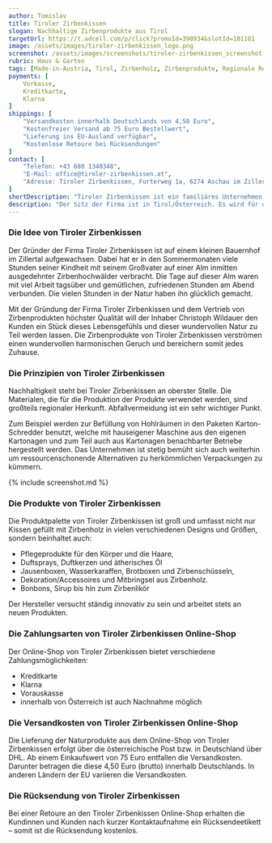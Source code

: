 ```yaml
---
author: Tomislav
title: Tiroler Zirbenkissen
slogan: Nachhaltige Zirbenprodukte aus Tirol
targetUrl: https://t.adcell.com/p/click?promoId=390934&slotId=101181
image: /assets/images/tiroler-zirbenkissen_logo.png
screenshot: /assets/images/screenshots/tiroler-zirbenkissen_screenshot.jpg
rubric: Haus & Garten
tags: [Made-in-Austria, Tirol, Zirbenholz, Zirbenprodukte, Regionale Rohstoffe]
payments: [
    Vorkasse,
    Kreditkarte,
    Klarna
]
shippings: [
    "Versandkosten innerhalb Deutschlands von 4,50 Euro",
    "Kostenfreier Versand ab 75 Euro Bestellwert",
    "Lieferung ins EU-Ausland verfügbar",
    "Kostenlose Retoure bei Rücksendungen"
]
contact: [
    "Telefon: +43 680 1340348",
    "E-Mail: office@tiroler-zirbenkissen.at",
    "Adresse: Tiroler Zirbenkissen, Furterweg 1a, 6274 Aschau im Zillertal, Österreich"
]
shortDescription: "Tiroler Zirbenkissen ist ein familiäres Unternehmen im Zillertal/Tirol, das sich der nachhaltigen Produktion und Vermarktung von Produkten aus und mit Zirbenholz verschrieben hat."
description: "Der Sitz der Firma ist in Tirol/Österreich. Es wird für die Produkte ausschließlich Zirbenholz aus dem Alpenraum verwendet. Ein großes Augenmerk legt die Firma auf eine nachhaltige Verpackung bzw. darauf, dass nicht zu viel „Müll“ anfällt. Deshalb sind einige Produkte so verpackt, dass gar kein Müll entsteht bzw. es gibt dazu einige Upcycling-Ideen."
---
```


### Die Idee von Tiroler Zirbenkissen

Der Gründer der Firma Tiroler Zirbenkissen ist auf einem kleinen Bauernhof im Zillertal aufgewachsen. Dabei hat er in den Sommermonaten viele Stunden seiner Kindheit mit seinem Großvater auf einer Alm inmitten ausgedehnter Zirbenhochwälder verbracht. Die Tage auf dieser Alm waren mit viel Arbeit tagsüber und gemütlichen, zufriedenen Stunden am Abend verbunden. Die vielen Stunden in der Natur haben ihn glücklich gemacht.

Mit der Gründung der Firma Tiroler Zirbenkissen und dem Vertrieb von Zirbenprodukten höchster Qualität will der Inhaber Christoph Wildauer den Kunden ein Stück dieses Lebensgefühls und dieser wundervollen Natur zu Teil werden lassen. Die Zirbenprodukte von Tiroler Zirbenkissen verströmen einen wundervollen harmonischen Geruch und bereichern somit jedes Zuhause.

### Die Prinzipien von Tiroler Zirbenkissen

Nachhaltigkeit steht bei Tiroler Zirbenkissen an oberster Stelle. Die Materialen, die für die Produktion der Produkte verwendet werden, sind großteils regionaler Herkunft. Abfallvermeidung ist ein sehr wichtiger Punkt.

Zum Beispiel werden zur Befüllung von Hohlräumen in den Paketen Karton-Schredder benutzt, welche mit hauseigener Maschine aus den eigenen Kartonagen und zum Teil auch aus Kartonagen benachbarter Betriebe hergestellt werden. Das Unternehmen ist stetig bemüht sich auch weiterhin um ressourcenschonende Alternativen zu herkömmlichen Verpackungen zu kümmern.

{% include screenshot.md %}

### Die Produkte von Tiroler Zirbenkissen

Die Produktpalette von Tiroler Zirbenkissen ist groß und umfasst nicht nur Kissen gefüllt mit Zirbenholz in vielen verschiedenen Designs und Größen, sondern beinhaltet auch:

+ Pflegeprodukte für den Körper und die Haare,
+ Duftsprays, Duftkerzen und ätherisches Öl
+ Jausenboxen, Wasserkaraffen, Brotboxen und Zirbenschüsseln,
+ Dekoration/Accessoires und Mitbringsel aus Zirbenholz.
+ Bonbons, Sirup bis hin zum Zirbenlikör

Der Hersteller versucht ständig innovativ zu sein und arbeitet stets an neuen Produkten.

### Die Zahlungsarten von Tiroler Zirbenkissen Online-Shop

Der Online-Shop von Tiroler Zirbenkissen bietet verschiedene Zahlungsmöglichkeiten:

+ Kreditkarte
+ Klarna
+ Vorauskasse
+ innerhalb von Österreich ist auch Nachnahme möglich

### Die Versandkosten von Tiroler Zirbenkissen Online-Shop

Die Lieferung der Naturprodukte aus dem Online-Shop von Tiroler Zirbenkissen erfolgt über die österreichische Post bzw. in Deutschland über DHL. Ab einem Einkaufswert von 75 Euro entfallen die Versandkosten. Darunter betragen die diese 4,50 Euro (brutto) innerhalb Deutschlands. In anderen Ländern der EU variieren die Versandkosten.

### Die Rücksendung von Tiroler Zirbenkissen

Bei einer Retoure an den Tiroler Zirbenkissen Online-Shop erhalten die Kundinnen und Kunden nach kurzer Kontaktaufnahme ein Rücksendeetikett – somit ist die Rücksendung kostenlos.